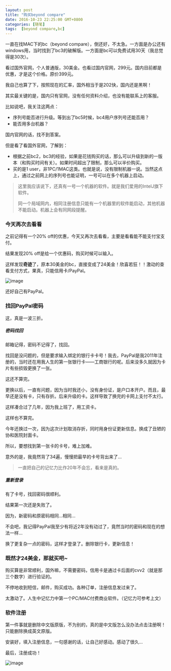 ```yaml
---
layout: post
title: "购买beyond compare"
date: 2016-10-23 22:25:00 GMT+0800
categories: [随笔]
tags:  [beyond compare,bc]
---
```


一直在找MAC下的bc（beyond compare），倒还好，不太急。一方面是办公还有windows用，当时找到了bc3的破解版。一方面是bc可以免费试用30天（我总觉得是30次）。

看过国外官网，个人普通版，30美金。也看过国内官网，299元。国内目前都是优惠，才是这个价格。原价399元。

我自己也算了下，按照现在的汇率，国外相当于是202快，国内还是黑啊！

<!-- more -->

其实最关键的是，国内只有官网，没有任何资料介绍，也没有能联系上的客服。

比如说吧，我关注这两点：

* 序列号能否进行升级。等到出了bc5时候，bc4用户序列号还能否用？
* 能否用多台机器？

国内官网的话，找不到答案。

但是看了看国外官网，了解到：

* 根据之前bc2，bc3的经验，如果是花钱购买的话，那么可以升级到新的一版本（和购买时间有关）。如果时间超出了限制，那么可以半价购买。
* 买的是1 user，非1PC/1MAC这类。也就是说，没有限制机器一说。当然这点上，通过之前网上的序列号也能证明，一号可以在多个机器上启动。

> 这里我应该说下，还真有一号一个机器的软件。就是我们爱用的IntelJ旗下软件。
>
> 同一个局域网内，相同注册信息只能有一个机器里的软件能启动，其他机器不能启动。机器上会有同网段提醒。

### 今天再次去看看
之前记得有一个20% off的优惠，今天又再次去看看，主要是看看能不能支付宝支付。

结果发现20% off是给一个优惠码，购买时候可以输入。

这样发现**奇迹**了，原本30美金的bc，直接变成了24美金！欣喜若狂！！激动的查看支付方式，果真，只能信用卡/PayPal。

![image](https://cdn0.yukapril.com/blog/2016-10-23-buy-bc.png-wm.white)

还好自己有PayPal。

### 找回PayPal密码

这，真是一波三折。

##### 密码找回

邮箱记得，密码不记得了，找回。

找回是没问题的，但是要求输入绑定的银行卡卡号！我去，PayPal是我2011年注册的，当时还在用我人生的第一张银行卡——工商银行的呢。后来没多久就因为卡片有些损毁更换了一张。

这还不算完。

更换以后，一直有问题，因为当时我还小，没有身份证，是户口本开户。而且，最早还是没有卡，只有存折。后来升级的卡。这样导致了换完的卡网上支付不太行。

这样凑合过了几年，因为我上班了，用工资卡。

这样也不算完。

今年还换过一次，因为这次计划取消存折，同时用身份证更新信息。换成了丑陋的协和医院封面卡。

所以，要想找到第一张卡的卡号，难上加难。

意外的是，我竟然背了34遍，慢慢把最早的卡号背出来了...

> 一直把自己的记忆力比作20年不会忘，看来是真的。

##### 重新登录

有了卡号，找回密码很顺利。

结果第一次还是失败了。

因为，新密码和原密码相同...相同...

不会吧，我记得PayPal我至少有将近2年没有动过了，竟然当时的密码和现在的想法一样...

换了更复杂一点的密码，这样才登录了。删除银行卡，更新信息！

### 既然才24美金，那就买吧~

购买算是非常顺利，国外嘛，不需要密码，信用卡是通过卡后面的cvv2（就是那三个数字）进行验证的。

不停地收到短信，邮件，购买成功。各种订单，注册信息发过来了。

太激动了。人生中记忆力中第一个PC/MAC付费商业软件。（记忆力可参考上文）

### 软件注册

第一件事就是删除中文版原版，不为别的，真的是中文版怎么没办法点击注册啊！只能删除换成英文原版。

安装好，填入注册信息，一句感谢的话，让自己好感动。感动了很久...

最后，注册成功！

![image](https://cdn0.yukapril.com/blog/2016-10-23-bc-register.png-wm.white)

